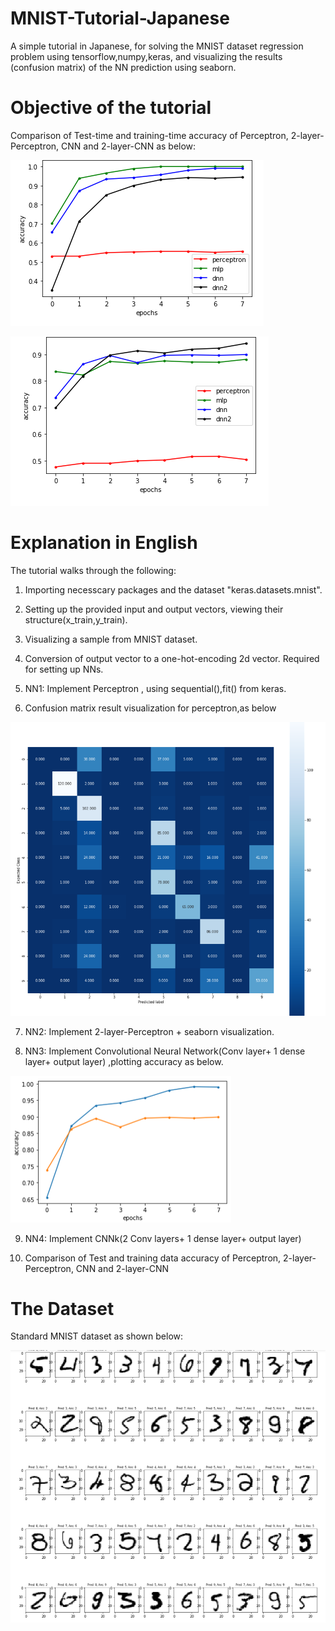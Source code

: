 # MNIST-Tutorial-Japanese
A simple tutorial in Japanese, for solving the MNIST dataset regression problem using tensorflow,numpy,keras, and visualizing the results (confusion matrix) of the NN prediction using seaborn.

# Objective of the tutorial
Comparison of Test-time and training-time accuracy of Perceptron, 2-layer-Perceptron, CNN and 2-layer-CNN as below:

![alt text](https://raw.githubusercontent.com/parthnan/MNIST-Tutorial-Japanese/master/training.png)

![alt text](https://raw.githubusercontent.com/parthnan/MNIST-Tutorial-Japanese/master/test.png)

# Explanation in English
The tutorial walks through the following:

1. Importing necesscary packages and the dataset "keras.datasets.mnist".

2. Setting up the provided input and output vectors, viewing their structure(x_train,y_train). 

3. Visualizing a sample from MNIST dataset.

4. Conversion of output vector to a one-hot-encoding 2d vector. Required for setting up NNs.

5. NN1: Implement Perceptron , using sequential(),fit() from keras. 

6. Confusion matrix result visualization for perceptron,as below

![alt text](https://raw.githubusercontent.com/parthnan/MNIST-Tutorial-Japanese/master/seaborn.png)

7. NN2: Implement 2-layer-Perceptron + seaborn visualization. 

8. NN3: Implement Convolutional Neural Network(Conv layer+ 1 dense layer+ output layer) ,plotting accuracy as below. 

![alt text](https://raw.githubusercontent.com/parthnan/MNIST-Tutorial-Japanese/master/graphcomparison.png)

9. NN4: Implement CNNk(2 Conv layers+ 1 dense layer+ output layer) 

10. Comparison of Test and training data accuracy of Perceptron, 2-layer-Perceptron, CNN and 2-layer-CNN

# The Dataset

Standard MNIST dataset as shown below:

![alt text](https://raw.githubusercontent.com/parthnan/MNIST-Tutorial-Japanese/master/mnistdata.png)
